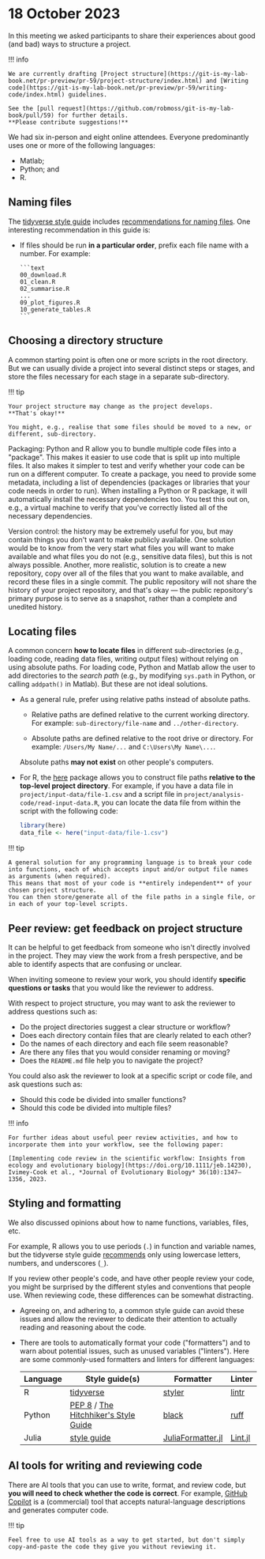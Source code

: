 # 18 October 2023

In this meeting we asked participants to share their experiences about good (and bad) ways to structure a project.

!!! info

    We are currently drafting [Project structure](https://git-is-my-lab-book.net/pr-preview/pr-59/project-structure/index.html) and [Writing code](https://git-is-my-lab-book.net/pr-preview/pr-59/writing-code/index.html) guidelines.

    See the [pull request](https://github.com/robmoss/git-is-my-lab-book/pull/59) for further details.
    **Please contribute suggestions!**

We had six in-person and eight online attendees.
Everyone predominantly uses one or more of the following languages:

- Matlab;
- Python; and
- R.

## Naming files

The [tidyverse style guide](https://style.tidyverse.org/) includes [recommendations for naming files](https://style.tidyverse.org/files.html).
One interesting recommendation in this guide is:

- If files should be run **in a particular order**, prefix each file name with a number.
  For example:

      ```text
      00_download.R
      01_clean.R
      02_summarise.R
      ...
      09_plot_figures.R
      10_generate_tables.R
      ```

## Choosing a directory structure

A common starting point is often one or more scripts in the root directory.
But we can usually divide a project into several distinct steps or stages, and store the files necessary for each stage in a separate sub-directory.

!!! tip

    Your project structure may change as the project develops.
    **That's okay!**

    You might, e.g., realise that some files should be moved to a new, or different, sub-directory.

Packaging: Python and R allow you to bundle multiple code files into a "package".
This makes it easier to use code that is split up into multiple files.
It also makes it simpler to test and verify whether your code can be run on a different computer.
To create a package, you need to provide some metadata, including a list of dependencies (packages or libraries that your code needs in order to run).
When installing a Python or R package, it will automatically install the necessary dependencies too.
You test this out on, e.g., a virtual machine to verify that you've correctly listed all of the necessary dependencies.

Version control: the history may be extremely useful for you, but may contain things you don't want to make publicly available.
One solution would be to know from the very start what files you will want to make available and what files you do not (e.g., sensitive data files), but this is not always possible.
Another, more realistic, solution is to create a new repository, copy over all of the files that you want to make available, and record these files in a single commit.
The public repository will not share the history of your project repository, and that's okay — the public repository's primary purpose is to serve as a snapshot, rather than a complete and unedited history.

## Locating files

A common concern **how to locate files** in different sub-directories (e.g., loading code, reading data files, writing output files) without relying on using absolute paths.
For loading code, Python and Matlab allow the user to add directories to the *search path* (e.g., by modifying `sys.path` in Python, or calling `addpath()` in Matlab).
But these are not ideal solutions.

- As a general rule, prefer using relative paths instead of absolute paths.

  - Relative paths are defined relative to the current working directory.
    For example: `sub-directory/file-name` and `../other-directory`.

  - Absolute paths are defined relative to the root drive or directory.
    For example: `/Users/My Name/...` and `C:\Users\My Name\...`.

  Absolute paths **may not exist** on other people's computers.

- For R, the [here](https://here.r-lib.org/) package allows you to construct file paths **relative to the top-level project directory**.
  For example, if you have a data file in `project/input-data/file-1.csv` and a script file in `project/analysis-code/read-input-data.R`, you can locate the data file from within the script with the following code:

  ```R
  library(here)
  data_file <- here("input-data/file-1.csv")
  ```

!!! tip

    A general solution for any programming language is to break your code into functions, each of which accepts input and/or output file names as arguments (when required).
    This means that most of your code is **entirely independent** of your chosen project structure.
    You can then store/generate all of the file paths in a single file, or in each of your top-level scripts.

## Peer review: get feedback on project structure

It can be helpful to get feedback from someone who isn't directly involved in the project.
They may view the work from a fresh perspective, and be able to identify aspects that are confusing or unclear.

When inviting someone to review your work, you should identify **specific questions or tasks** that you would like the reviewer to address.

With respect to project structure, you may want to ask the reviewer to address questions such as:

- Do the project directories suggest a clear structure or workflow?
- Does each directory contain files that are clearly related to each other?
- Do the names of each directory and each file seem reasonable?
- Are there any files that you would consider renaming or moving?
- Does the `README.md` file help you to navigate the project?

You could also ask the reviewer to look at a specific script or code file, and ask questions such as:

- Should this code be divided into smaller functions?
- Should this code be divided into multiple files?

!!! info

    For further ideas about useful peer review activities, and how to incorporate them into your workflow, see the following paper:

    [Implementing code review in the scientific workflow: Insights from ecology and evolutionary biology](https://doi.org/10.1111/jeb.14230), Ivimey-Cook et al., *Journal of Evolutionary Biology* 36(10):1347–1356, 2023.

## Styling and formatting

We also discussed opinions about how to name functions, variables, files, etc.

For example, R allows you to use periods (`.`) in function and variable names, but the tidyverse style guide [recommends](https://style.tidyverse.org/syntax.html) only using lowercase letters, numbers, and underscores (`_`).

If you review other people's code, and have other people review your code, you might be surprised by the different styles and conventions that people use.
When reviewing code, these differences can be somewhat distracting.

- Agreeing on, and adhering to, a common style guide can avoid these issues and allow the reviewer to dedicate their attention to actually reading and reasoning about the code.

- There are tools to automatically format your code ("formatters") and to warn about potential issues, such as unused variables ("linters").
  Here are some commonly-used formatters and linters for different languages:

    | Language | Style guide(s)                                                                                                              | Formatter                                                                | Linter                                               |
    |----------|-----------------------------------------------------------------------------------------------------------------------------|--------------------------------------------------------------------------|------------------------------------------------------|
    | R        | [tidyverse](https://style.tidyverse.org/)                                                                                   | [styler](https://styler.r-lib.org/)                                      | [lintr](https://lintr.r-lib.org/)                    |
    | Python   | [PEP 8](https://peps.python.org/pep-0008/) / [The Hitchhiker's Style Guide](https://docs.python-guide.org/writing/style/) | [black](https://black.readthedocs.io/en/stable/)                         | [ruff](https://docs.astral.sh/ruff/)                 |
    | Julia    | [style guide](https://docs.julialang.org/en/v1/manual/style-guide/)                                                         | [JuliaFormatter.jl](https://domluna.github.io/JuliaFormatter.jl/stable/) | [Lint.jl](https://lintjl.readthedocs.org/en/stable/) |

## AI tools for writing and reviewing code

There are AI tools that you can use to write, format, and review code, but **you will need to check whether the code is correct**.
For example, [GitHub Copilot](https://github.com/features/copilot) is a (commercial) tool that accepts natural-language descriptions and generates computer code.

!!! tip

    Feel free to use AI tools as a way to get started, but don't simply copy-and-paste the code they give you without reviewing it.
